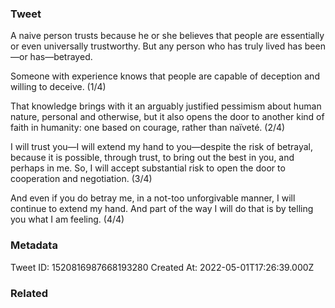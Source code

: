 ### Tweet
A naive person trusts because he or she believes that people are essentially or even universally trustworthy. But any person who has truly lived has been—or has—betrayed.

Someone with experience knows that people are capable of deception and willing to deceive. (1/4)

That knowledge brings with it an arguably justified pessimism about human nature, personal and otherwise, but it also opens the door to another kind of faith in humanity: one based on courage, rather than naïveté. (2/4)

I will trust you—I will extend my hand to you—despite the risk of betrayal, because it is possible, through trust, to bring out the best in you, and perhaps in me. So, I will accept substantial risk to open the door to cooperation and negotiation. (3/4)

And even if you do betray me, in a not-too unforgivable manner, I will continue to extend my hand. And part of the way I will do that is by telling you what I am feeling. (4/4)

### Metadata
Tweet ID: 1520816987668193280
Created At: 2022-05-01T17:26:39.000Z

### Related

